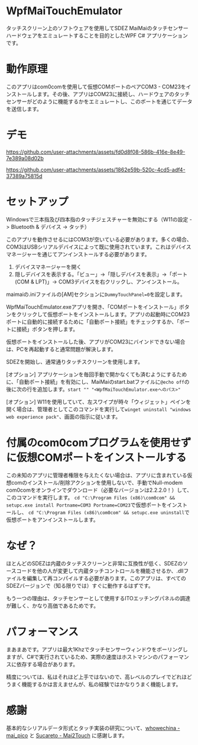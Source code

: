 ﻿# WpfMaiTouchEmulator
タッチスクリーン上のソフトウェアを使用してSDEZ MaiMaiのタッチセンサーハードウェアをエミュレートすることを目的としたWPF C# アプリケーションです。

# 動作原理
このアプリはcom0comを使用して仮想COMポートのペアCOM3 - COM23をインストールします。その後、アプリはCOM23に接続し、ハードウェアのタッチセンサーがどのように機能するかをエミュレートし、このポートを通じてデータを送信します。

# デモ


https://github.com/user-attachments/assets/fd0d8f08-586b-416e-8e49-7e389a08d02b



https://github.com/user-attachments/assets/1862e59b-520c-4cd5-adf4-37389a75815d



# セットアップ
Windowsで三本指及び四本指のタッチジェスチャーを無効にする（W11の設定 -> Bluetooth & デバイス -> タッチ）

このアプリを動作させるにはCOM3が空いている必要があります。多くの場合、COM3はUSBシリアルデバイスによって既に使用されています。これはデバイスマネージャーを通じてアンインストールする必要があります。
1. デバイスマネージャーを開く
2. 隠しデバイスを表示する。「ビュー」->「隠しデバイスを表示」->「ポート(COM & LPT)」-> COM3デバイスを右クリックし、アンインストール。

maimaiの.iniファイルの[AM]セクションに`DummyTouchPanel=0`を設定します。

WpfMaiTouchEmulator.exeアプリを開き、「COMポートをインストール」ボタンをクリックして仮想ポートをインストールします。アプリの起動時にCOM23ポートに自動的に接続するために「自動ポート接続」をチェックするか、「ポートに接続」ボタンを押します。

仮想ポートをインストールした後、アプリがCOM23にバインドできない場合は、PCを再起動すると通常問題が解決します。

SDEZを開始し、通常通りタッチスクリーンを使用します。

[オプション] アプリケーションを毎回手動で開かなくても済むようにするために、「自動ポート接続」を有効にし、MaiMaiのstart.batファイルに`@echo off`の後に次の行を追加します。`start "" "<WpfMaiTouchEmulator.exeへのパス>"`

[オプション] W11を使用していて、左スワイプが時々「ウィジェット」ペインを開く場合は、管理者としてこのコマンドを実行して`winget uninstall "windows web experience pack"`、画面の指示に従います。

# 付属のcom0comプログラムを使用せずに仮想COMポートをインストールする
この未知のアプリに管理者権限を与えたくない場合は、アプリに含まれている仮想comのインストール/削除アクションを使用しないで、手動でNull-modem com0comをオンラインでダウンロード（必要なバージョンは2.2.2.0！）して、このコマンドを実行します。
`cd "C:\Program Files (x86)\com0com" && setupc.exe install Portname=COM3 Portname=COM23`で仮想ポートをインストールし、
`cd "C:\Program Files (x86)\com0com" && setupc.exe uninstall`で仮想ポートをアンインストールします。

# なぜ？
ほとんどのSDEZは内蔵のタッチスクリーンと非常に互換性が低く、SDEZのソースコードを他の人が変更して内蔵タッチコントロールを機能させるか、.dllファイルを編集して再コンパイルする必要があります。このアプリは、すべてのSDEZバージョンで（知る限りでは）すぐに動作するはずです。

もう一つの理由は、タッチセンサーとして使用するITOエッチングパネルの調達が難しく、かなり高価であるためです。

# パフォーマンス
まあまあです。アプリは最大1Khzでタッチセンサーウィンドウをポーリングしますが、C#で実行されているため、実際の速度はホストマシンのパフォーマンスに依存する場合があります。

精度については、私はそれほど上手ではないので、高レベルのプレイでどれほどうまく機能するかは言えませんが、私の経験ではかなりうまく機能します。

# 感謝
基本的なシリアルデータ形式とタッチ実装の研究について、[whowechina - mai_pico](https://github.com/whowechina/mai_pico) と [Sucareto - Mai2Touch](https://github.com/Sucareto/Mai2Touch) に感謝します。
